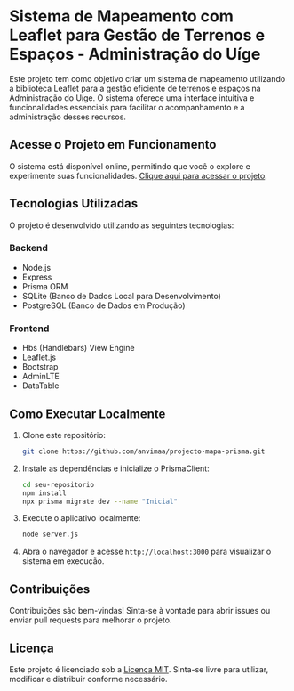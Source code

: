 # Sistema de Mapeamento com Leaflet para Gestão de Terrenos e Espaços - Administração do Uíge

Este projeto tem como objetivo criar um sistema de mapeamento utilizando a biblioteca Leaflet para a gestão eficiente de terrenos e espaços na Administração do Uíge. O sistema oferece uma interface intuitiva e funcionalidades essenciais para facilitar o acompanhamento e a administração desses recursos.

## Acesse o Projeto em Funcionamento

O sistema está disponível online, permitindo que você o explore e experimente suas funcionalidades. [Clique aqui para acessar o projeto](https://projecto-mapa-prisma.vercel.app/).

## Tecnologias Utilizadas

O projeto é desenvolvido utilizando as seguintes tecnologias:

### Backend

- Node.js
- Express
- Prisma ORM
- SQLite (Banco de Dados Local para Desenvolvimento)
- PostgreSQL (Banco de Dados em Produção)

### Frontend

- Hbs (Handlebars) View Engine
- Leaflet.js
- Bootstrap
- AdminLTE
- DataTable

## Como Executar Localmente

1. Clone este repositório:

   ```bash
   git clone https://github.com/anvimaa/projecto-mapa-prisma.git
   ```

2. Instale as dependências e inicialize o PrismaClient:

   ```bash
   cd seu-repositorio
   npm install
   npx prisma migrate dev --name "Inicial"
   ```

3. Execute o aplicativo localmente:

   ```bash
   node server.js
   ```

4. Abra o navegador e acesse `http://localhost:3000` para visualizar o sistema em execução.

## Contribuições

Contribuições são bem-vindas! Sinta-se à vontade para abrir issues ou enviar pull requests para melhorar o projeto.

## Licença

Este projeto é licenciado sob a [Licença MIT](LICENSE). Sinta-se livre para utilizar, modificar e distribuir conforme necessário.
